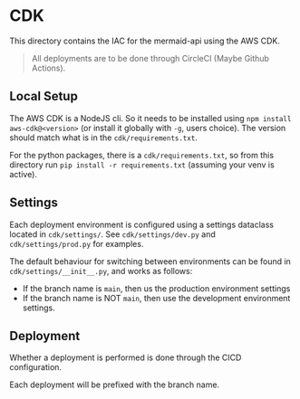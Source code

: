 # CDK

This directory contains the IAC for the mermaid-api using the AWS CDK.

> All deployments are to be done through CircleCI (Maybe Github Actions).

## Local Setup

The AWS CDK is a NodeJS cli. So it needs to be installed using `npm install aws-cdk@<version>` (or install it globally with `-g`, users choice). The version should match what is in the `cdk/requirements.txt`.

For the python packages, there is a `cdk/requirements.txt`, so from this directory run `pip install -r requirements.txt` (assuming your venv is active).

## Settings

Each deployment environment is configured using a settings dataclass located in `cdk/settings/`. See `cdk/settings/dev.py` and `cdk/settings/prod.py` for examples.

The default behaviour for switching between environments can be found in `cdk/settings/__init__.py`, and works as follows:

- If the branch name is `main`, then us the production environment settings
- If the branch name is NOT `main`, then use the development environment settings.

## Deployment

Whether a deployment is performed is done through the CICD configuration.

Each deployment will be prefixed with the branch name.
